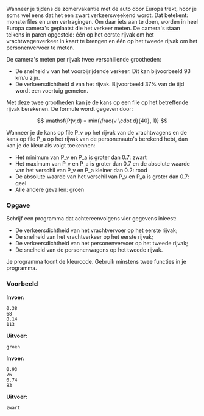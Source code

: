 Wanneer je tijdens de zomervakantie met de auto door Europa trekt, hoor je soms wel eens dat het een zwart verkeersweekend wordt. Dat betekent: monsterfiles en uren vertragingen. Om daar iets aan te doen, worden in heel Europa camera's geplaatst die het verkeer meten. De camera's staan telkens in paren opgesteld: één op het eerste rijvak om het vrachtwagenverkeer in kaart te brengen en één op het tweede rijvak om het personenvervoer te meten.

De camera's meten per rijvak twee verschillende grootheden:
* De snelheid v van het voorbijrijdende verkeer. Dit kan bijvoorbeeld 93 km/u zijn.
* De verkeersdichtheid d van het rijvak. Bijvoorbeeld 37% van de tijd wordt een voertuig gemeten.

Met deze twee grootheden kan je de kans op een file op het betreffende rijvak berekenen. De formule wordt gegeven door:


$$
\mathsf{P(v,d) = min(\frac{v \cdot d}{40}, 1)}
$$

Wanneer je de kans op file P_v op het rijvak van de vrachtwagens en de kans op file P_a op het rijvak van de personenauto's berekend hebt, dan kan je de kleur als volgt toekennen:
* Het minimum van P_v en P_a is groter dan 0.7:	zwart
* Het maximum van P_v en P_a is groter dan 0.7 en de absolute waarde van het verschil van P_v en P_a kleiner dan 0.2: rood
* De absolute waarde van het verschil van P_v en P_a is groter dan 0.7:	geel
* Alle andere gevallen:	groen

### Opgave

Schrijf een programma dat achtereenvolgens vier gegevens inleest:
* De verkeersdichtheid van het vrachtvervoer op het eerste rijvak;
* De snelheid van het vrachtverkeer op het eerste rijvak;
* De verkeersdichtheid van het personenvervoer op het tweede rijvak;
* De snelheid van de personenwagens op het tweede rijvak.

Je programma toont de kleurcode. Gebruik minstens twee functies in je programma.

### Voorbeeld

**Invoer:**

    0.38
    68
    0.14
    113

**Uitvoer:**

    groen

**Invoer:**

    0.93
    76
    0.74
    83

**Uitvoer:**

    zwart
